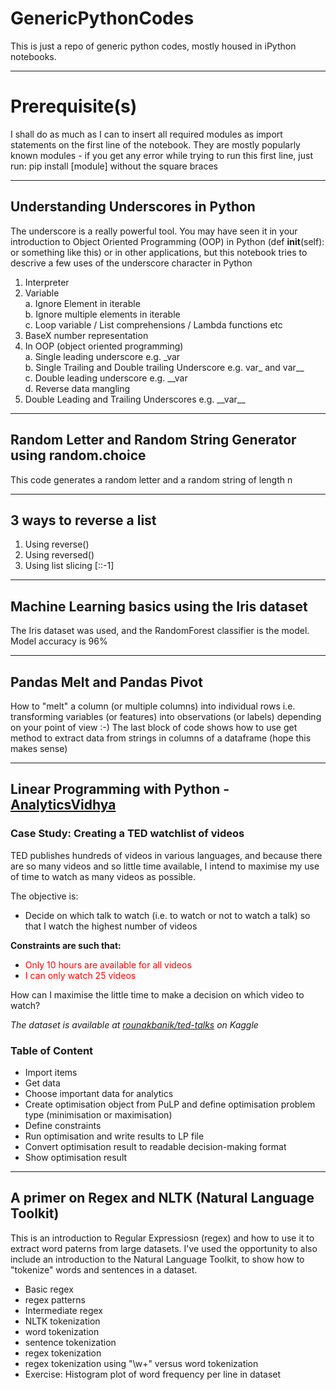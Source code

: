 # GenericPythonCodes
This is just a repo of generic python codes, mostly housed in iPython notebooks.
***
# Prerequisite(s)
I shall do as much as I can to insert all required modules as import statements on the first line of the notebook. They are mostly popularly known modules - if you get any error while trying to run this first line, just run:
pip install [module] without the square braces
***
## Understanding Underscores in Python
The underscore is a really powerful tool. You may have seen it in your introduction to Object Oriented Programming (OOP) in Python (def __init__(self): or something like this) or in other applications, but this notebook tries to descrive a few uses of the underscore character in Python
1. Interpreter
2. Variable<br>
  a. Ignore Element in iterable<br>
  b. Ignore multiple elements in iterable<br>
  c. Loop variable / List comprehensions / Lambda functions etc<br>
3. BaseX number representation<br>
4. In OOP (object oriented programming)<br>
  a. Single leading underscore e.g. \_var<br>
  b. Single Trailing and Double trailing Underscore e.g. var\_ and var\_\_<br>
  c. Double leading underscore e.g. \_\_var<br>
  d. Reverse data mangling<br>
5. Double Leading and Trailing Underscores e.g. \_\_var\_\_
***
## Random Letter and Random String Generator using random.choice
This code generates a random letter and a random string of length n
***
## 3 ways to reverse a list
1. Using reverse()
2. Using reversed()
3. Using list slicing [::-1]
***
## Machine Learning basics using the Iris dataset
The Iris dataset was used, and the RandomForest classifier is the model. Model accuracy is 96%
***
## Pandas Melt and Pandas Pivot
How to "melt" a column (or multiple columns) into individual rows i.e. transforming variables (or features) into observations (or labels) depending on your point of view :-)
The last block of code shows how to use get method to extract data from strings in columns of a dataframe (hope this makes sense)
***
## Linear Programming with Python - [AnalyticsVidhya](#) <design by kcEmenike>

### Case Study: Creating a TED watchlist of videos

TED publishes hundreds of videos in various languages, and because there are so many videos and so little time available, I intend to maximise my use of time to watch as many videos as possible.

The objective is:
- Decide on which talk to watch (i.e. to watch or not to watch a talk) so that I watch the highest number of videos

**Constraints are such that:**
- <font color=red>Only 10 hours are available for all videos</font>
- <font color=red>I can only watch 25 videos</font>

How can I maximise the little time to make a decision on which video to watch?

*The dataset is available at [rounakbanik/ted-talks](https://www.kaggle.com/rounakbanik/ted-talks) on Kaggle*

### Table of Content
- Import items
- Get data
- Choose important data for analytics
- Create optimisation object from PuLP and define optimisation problem type (minimisation or maximisation)
- Define constraints
- Run optimisation and write results to LP file
- Convert optimisation result to readable decision-making format
- Show optimisation result
***
## A primer on Regex and NLTK (Natural Language Toolkit)
This is an introduction to Regular Expressiosn (regex) and how to use it to extract word paterns from large datasets. I've used the opportunity to also include an introduction to the Natural Language Toolkit, to show how to "tokenize" words and sentences in a dataset.
- Basic regex
- regex patterns
- Intermediate regex
- NLTK tokenization
- word tokenization
- sentence tokenization
- regex tokenization
- regex tokenization using "\w+" versus word tokenization
- Exercise: Histogram plot of word frequency per line in dataset
